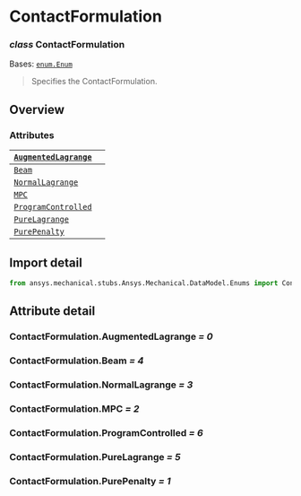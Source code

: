 <a id="contactformulation"></a>

# ContactFormulation

<a id="ContactFormulation"></a>

### *class* ContactFormulation

Bases: [`enum.Enum`](https://docs.python.org/3/library/enum.html#enum.Enum)

> Specifies the ContactFormulation.

> <!-- !! processed by numpydoc !! -->

<a id="overview"></a>

## Overview

### Attributes

| [`AugmentedLagrange`](#ContactFormulation.AugmentedLagrange)          |    |
|-----------------------------------------------------------------------|----|
| [`Beam`](../../../ACT/Automation/Mechanical/Connections/Beam.md#Beam) |    |
| [`NormalLagrange`](#ContactFormulation.NormalLagrange)                |    |
| [`MPC`](#ContactFormulation.MPC)                                      |    |
| [`ProgramControlled`](#ContactFormulation.ProgramControlled)          |    |
| [`PureLagrange`](#ContactFormulation.PureLagrange)                    |    |
| [`PurePenalty`](#ContactFormulation.PurePenalty)                      |    |

<a id="import-detail"></a>

## Import detail

```python
from ansys.mechanical.stubs.Ansys.Mechanical.DataModel.Enums import ContactFormulation
```

<a id="attribute-detail"></a>

## Attribute detail

<a id="ContactFormulation.AugmentedLagrange"></a>

### ContactFormulation.AugmentedLagrange *= 0*

<a id="ContactFormulation.Beam"></a>

### ContactFormulation.Beam *= 4*

<a id="ContactFormulation.NormalLagrange"></a>

### ContactFormulation.NormalLagrange *= 3*

<a id="ContactFormulation.MPC"></a>

### ContactFormulation.MPC *= 2*

<a id="ContactFormulation.ProgramControlled"></a>

### ContactFormulation.ProgramControlled *= 6*

<a id="ContactFormulation.PureLagrange"></a>

### ContactFormulation.PureLagrange *= 5*

<a id="ContactFormulation.PurePenalty"></a>

### ContactFormulation.PurePenalty *= 1*
